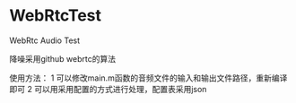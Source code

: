# WebRtcTest
WebRtc Audio Test

降噪采用github webrtc的算法

使用方法：
1 可以修改main.m函数的音频文件的输入和输出文件路径，重新编译即可
2 可以用采用配置的方式进行处理，配置表采用json
